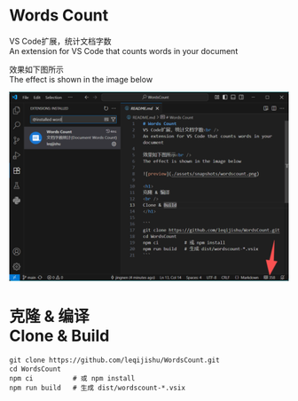 # Words Count
VS Code扩展，统计文档字数<br />
An extension for VS Code that counts words in your document

效果如下图所示<br />
The effect is shown in the image below

![preview](./assets/snapshots/wordscount.png)

<h1>
克隆 & 编译
<br />
Clone & Build
</h1>

```
git clone https://github.com/leqijishu/WordsCount.git
cd WordsCount
npm ci          # 或 npm install
npm run build   # 生成 dist/wordscount-*.vsix
```
